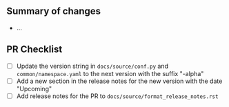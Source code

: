 ## Summary of changes

- ...

## PR Checklist

<!-- If the current schema version already ends in "-alpha", then delete the first two items: -->
- [ ] Update the version string in `docs/source/conf.py` and `common/namespace.yaml` to the next version with the suffix "-alpha"
- [ ] Add a new section in the release notes for the new version with the date "Upcoming"
- [ ] Add release notes for the PR to `docs/source/format_release_notes.rst`

<!-- See https://hdmf-common-schema.readthedocs.io/en/latest/software_process.html for more details. -->
